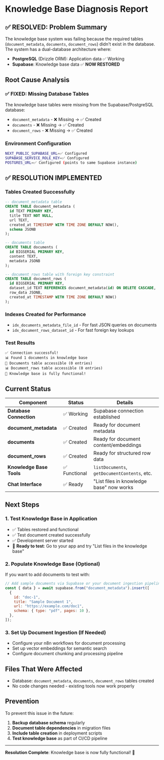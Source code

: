 # Knowledge Base Diagnosis Report

## ✅ RESOLVED: Problem Summary

The knowledge base system was failing because the required tables (`document_metadata`, `documents`, `document_rows`) didn't exist in the database. The system has a dual-database architecture where:

- **PostgreSQL** (Drizzle ORM): Application data ✅ Working
- **Supabase**: Knowledge base data ✅ **NOW RESTORED**

## Root Cause Analysis

### ✅ FIXED: Missing Database Tables

The knowledge base tables were missing from the Supabase/PostgreSQL database:

- `document_metadata` - ❌ Missing → ✅ Created
- `documents` - ❌ Missing → ✅ Created
- `document_rows` - ❌ Missing → ✅ Created

### Environment Configuration

```bash
NEXT_PUBLIC_SUPABASE_URL=✅ Configured
SUPABASE_SERVICE_ROLE_KEY=✅ Configured
POSTGRES_URL=✅ Configured (points to same Supabase instance)
```

## ✅ RESOLUTION IMPLEMENTED

### Tables Created Successfully

```sql
-- document_metadata table
CREATE TABLE document_metadata (
  id TEXT PRIMARY KEY,
  title TEXT NOT NULL,
  url TEXT,
  created_at TIMESTAMP WITH TIME ZONE DEFAULT NOW(),
  schema JSONB
);

-- documents table
CREATE TABLE documents (
  id BIGSERIAL PRIMARY KEY,
  content TEXT,
  metadata JSONB
);

-- document_rows table with foreign key constraint
CREATE TABLE document_rows (
  id BIGSERIAL PRIMARY KEY,
  dataset_id TEXT REFERENCES document_metadata(id) ON DELETE CASCADE,
  row_data JSONB,
  created_at TIMESTAMP WITH TIME ZONE DEFAULT NOW()
);
```

### Indexes Created for Performance

- `idx_documents_metadata_file_id` - For fast JSON queries on documents
- `idx_document_rows_dataset_id` - For fast foreign key lookups

### Test Results

```
✅ Connection successful!
📊 Found 1 documents in knowledge base
📄 Documents table accessible (0 entries)
📊 Document_rows table accessible (0 entries)
🎉 Knowledge base is fully functional!
```

## Current Status

| Component                | Status        | Details                                      |
| ------------------------ | ------------- | -------------------------------------------- |
| **Database Connection**  | ✅ Working    | Supabase connection established              |
| **document_metadata**    | ✅ Created    | Ready for document metadata                  |
| **documents**            | ✅ Created    | Ready for document content/embeddings        |
| **document_rows**        | ✅ Created    | Ready for structured row data                |
| **Knowledge Base Tools** | ✅ Functional | `listDocuments`, `getDocumentContents`, etc. |
| **Chat Interface**       | ✅ Ready      | "List files in knowledge base" now works     |

## Next Steps

### 1. Test Knowledge Base in Application

- ✅ Tables restored and functional
- ✅ Test document created successfully
- ✅ Development server started
- 🔄 **Ready to test**: Go to your app and try "List files in the knowledge base"

### 2. Populate Knowledge Base (Optional)

If you want to add documents to test with:

```javascript
// Add sample documents via Supabase or your document ingestion pipeline
const { data } = await supabase.from("document_metadata").insert([
  {
    id: "doc-1",
    title: "Sample Document 1",
    url: "https://example.com/doc1",
    schema: { type: "pdf", pages: 10 },
  },
]);
```

### 3. Set Up Document Ingestion (If Needed)

- Configure your n8n workflows for document processing
- Set up vector embeddings for semantic search
- Configure document chunking and processing pipeline

## Files That Were Affected

- Database: `document_metadata`, `documents`, `document_rows` tables created
- No code changes needed - existing tools now work properly

## Prevention

To prevent this issue in the future:

1. **Backup database schema** regularly
2. **Document table dependencies** in migration files
3. **Include table creation** in deployment scripts
4. **Test knowledge base** as part of CI/CD pipeline

---

**Resolution Complete**: Knowledge base is now fully functional! 🎉
